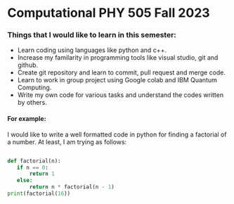 # Computational PHY 505 Fall 2023

### Things that I would like to learn in this semester:
- Learn coding using languages like python and c++.
- Increase my familarity in programming tools like visual studio, git and github.
- Create git repository and learn to commit, pull request and merge code.
- Learn to work in group project using Google colab and IBM Quantum Computing.
- Write my own code for various tasks and understand the codes written by others.

 #### For example: 
 I would like to write a well formatted code in python for finding a factorial of a number. At least, I am trying as follows:

 ```python

def factorial(n):
    if n == 0:
        return 1
    else:
        return n * factorial(n - 1)
print(factorial(16))
